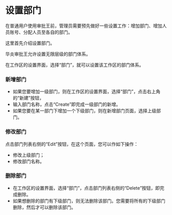 # 设置部门
在普通用户使用审批王前，管理员需要预先做好一些设置工作：增加部门、增加人员账号、分配人员至各自的部门。

这里首先介绍设置部门。

华炎审批王允许设置无限层级的部门体系。

在工作区的设置界面，选择“部门”，就可以设置该工作区的部门体系。

### 新增部门

- 如果您要增加一级部门，则在工作区的设置界面，选择“部门”，点击右上角的“新建”按钮，
- 输入部门名称，点击“Create”即完成一级部门的新增。
- 如果您要在某一部门下增加一个下级部门，则在新增部门页面，选择上级部门。

### 修改部门

点击部门列表右侧的“Edit”按钮，在这个页面，您可以作如下操作：

- 修改上级部门；
- 修改部门名称。


### 删除部门

- 在工作区的设置界面，选择“部门”，点击部门列表右侧的“Delete”按钮，即完成删除。
- 如果想删除的部门有下级部门，则无法删除该部门。您需要将所有的下级部门删除，然后才可以删除该部门。
